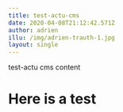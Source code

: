 ```yaml
---
title: test-actu-cms
date: 2020-04-08T21:12:42.571Z
author: adrien
illu: /img/adrien-trauth-1.jpg
layout: single
---
```

test-actu cms content

# Here is a test
